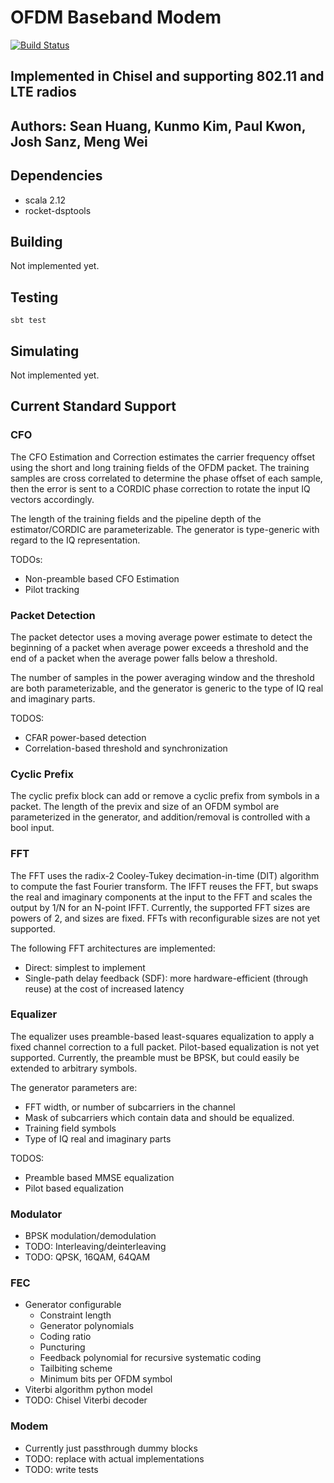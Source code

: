 # OFDM Baseband Modem

[![Build Status](https://travis-ci.org/ucberkeley-ee290c/fa18-modem.svg?branch=master)](https://travis-ci.org/ucberkeley-ee290c/fa18-modem)

## Implemented in Chisel and supporting 802.11 and LTE radios
## Authors: Sean Huang, Kunmo Kim, Paul Kwon, Josh Sanz, Meng Wei

## Dependencies
- scala 2.12
- rocket-dsptools

## Building
Not implemented yet.

## Testing
`sbt test`

## Simulating
Not implemented yet.

## Current Standard Support
### CFO
The CFO Estimation and Correction estimates the carrier frequency offset using the short and long training fields of the OFDM packet. The training samples are cross correlated to determine the phase offset of each sample, then the error is sent to a CORDIC phase correction to rotate the input IQ vectors accordingly.

The length of the training fields and the pipeline depth of the estimator/CORDIC are parameterizable. The generator is type-generic with regard to the IQ representation.

TODOs:
- Non-preamble based CFO Estimation
- Pilot tracking

### Packet Detection
The packet detector uses a moving average power estimate to detect the beginning of a packet when average power exceeds a threshold and the end of a packet when the average power falls below a threshold.

The number of samples in the power averaging window and the threshold are both parameterizable, and the generator is generic to the type of IQ real and imaginary parts.

TODOS:
- CFAR power-based detection
- Correlation-based threshold and synchronization

### Cyclic Prefix
The cyclic prefix block can add or remove a cyclic prefix from symbols in a packet. The length of the previx and size of an OFDM symbol are parameterized in the generator, and addition/removal is controlled with a bool input.

### FFT
The FFT uses the radix-2 Cooley-Tukey decimation-in-time (DIT) algorithm to compute the fast Fourier transform. The IFFT reuses the FFT, but swaps the real and imaginary components at the input to the FFT and scales the output by 1/N for an N-point IFFT. Currently, the supported FFT sizes are powers of 2, and sizes are fixed. FFTs with reconfigurable sizes are not yet supported.

The following FFT architectures are implemented:
- Direct: simplest to implement
- Single-path delay feedback (SDF): more hardware-efficient (through reuse) at the cost of increased latency

### Equalizer
The equalizer uses preamble-based least-squares equalization to apply a fixed channel correction to a full packet. Pilot-based equalization is not yet supported. Currently, the preamble must be BPSK, but could easily be extended to arbitrary symbols.

The generator parameters are:
- FFT width, or number of subcarriers in the channel
- Mask of subcarriers which contain data and should be equalized.
- Training field symbols
- Type of IQ real and imaginary parts

TODOS:
- Preamble based MMSE equalization
- Pilot based equalization

### Modulator
- BPSK modulation/demodulation
- TODO: Interleaving/deinterleaving
- TODO: QPSK, 16QAM, 64QAM

### FEC
- Generator configurable
  - Constraint length
  - Generator polynomials
  - Coding ratio
  - Puncturing
  - Feedback polynomial for recursive systematic coding
  - Tailbiting scheme
  - Minimum bits per OFDM symbol
- Viterbi algorithm python model
- TODO: Chisel Viterbi decoder

### Modem
- Currently just passthrough dummy blocks
- TODO: replace with actual implementations
- TODO: write tests
